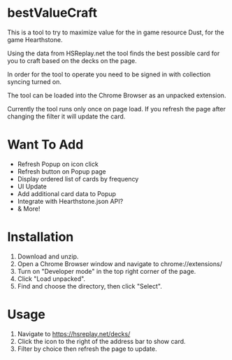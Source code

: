 # bestValueCraft

This is a tool to try to maximize value for the in game resource Dust, for the game Hearthstone.

Using the data from HSReplay.net the tool finds the best possible card for you to craft based on the decks on the page.

In order for the tool to operate you need to be signed in with collection syncing turned on.

The tool can be loaded into the Chrome Browser as an unpacked extension.

Currently the tool runs only once on page load.  If you refresh the page after changing the filter it will update the card.

# Want To Add
- Refresh Popup on icon click
- Refresh button on Popup page
- Display ordered list of cards by frequency
- UI Update
- Add additional card data to Popup
- Integrate with Hearthstone.json API?
- & More!

# Installation
1. Download and unzip.
2. Open a Chrome Browser window and navigate to chrome://extensions/
3. Turn on "Developer mode" in the top right corner of the page.
4. Click "Load unpacked".
5. Find and choose the directory, then click "Select".

# Usage
1. Navigate to https://hsreplay.net/decks/
2. Click the icon to the right of the address bar to show card.
3. Filter by choice then refresh the page to update.
